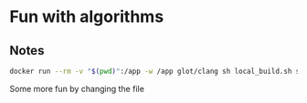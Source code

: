 # Fun with algorithms

## Notes

```sh
docker run --rm -v "$(pwd)":/app -w /app glot/clang sh local_build.sh soln
```






Some more fun by changing the file

